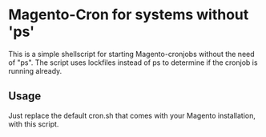 # Magento-Cron for systems without 'ps'

This is a  simple shellscript for starting Magento-cronjobs without the need of "ps".
The script uses lockfiles instead of ps to determine if the cronjob is running already.

## Usage

Just replace the default cron.sh that comes with your Magento installation, with this script.
